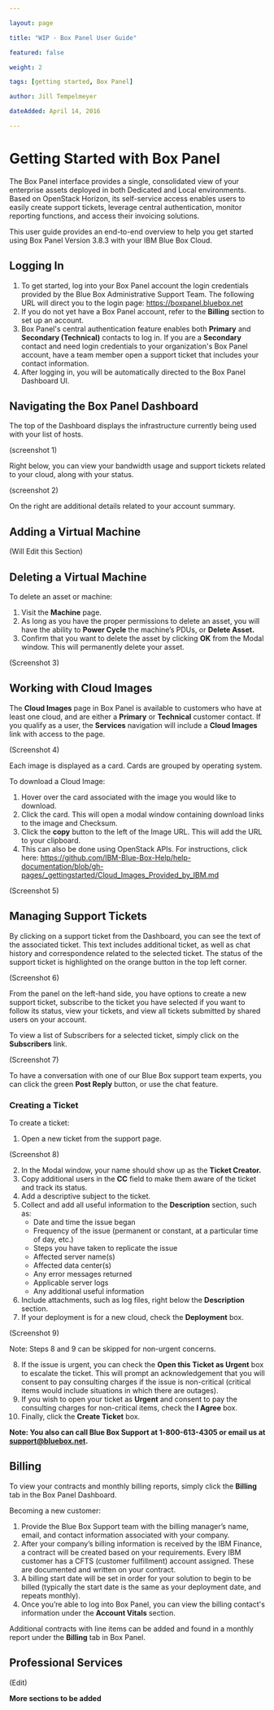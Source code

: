 ```yaml
--- 

layout: page 

title: "WIP - Box Panel User Guide" 

featured: false 

weight: 2 

tags: [getting started, Box Panel] 

author: Jill Tempelmeyer 

dateAdded: April 14, 2016 

--- 
```



# Getting Started with Box Panel

The Box Panel interface provides a single, consolidated view of your enterprise assets deployed in both Dedicated and Local environments. Based on OpenStack Horizon, its self-service access enables users to easily create support tickets, leverage central authentication, monitor reporting functions, and access their invoicing solutions. 

This user guide provides an end-to-end overview to help you get started using Box Panel Version 3.8.3 with your IBM Blue Box Cloud. 

## Logging In 

1. To get started, log into your Box Panel account the login credentials provided by the Blue Box Administrative Support Team. The following URL will direct you to the login page: https://boxpanel.bluebox.net 
2. If you do not yet have a Box Panel account, refer to the **Billing** section to set up an account.
3. Box Panel's central authentication feature enables both **Primary** and **Secondary (Technical)** contacts to log in. If you are a **Secondary** contact and need login credentials to your organization's Box Panel account, have a team member open a support ticket that includes your contact information.
4. After logging in, you will be automatically directed to the Box Panel Dashboard UI. 

## Navigating the Box Panel Dashboard

The top of the Dashboard displays the infrastructure currently being used with your list of hosts. 

(screenshot 1) 

Right below, you can view your bandwidth usage and support tickets related to your cloud, along with your status. 

(screenshot 2) 

On the right are additional details related to your account summary. 

## Adding a Virtual Machine 

(Will Edit this Section) 

## Deleting a Virtual Machine

To delete an asset or machine: 

1. Visit the **Machine** page. 
2. As long as you have the proper permissions to delete an asset, you will have the ability to **Power Cycle** the machine’s PDUs, or **Delete Asset.** 
3. Confirm that you want to delete the asset by clicking **OK** from the Modal window. This will permanently delete your asset. 

(Screenshot 3) 

## Working with Cloud Images 

The **Cloud Images** page in Box Panel is available to customers who have at least one cloud, and are either a **Primary** or **Technical** customer contact. If you qualify as a user, the **Services** navigation will include a **Cloud Images** link with access to the page. 

(Screenshot 4) 

Each image is displayed as a card. Cards are grouped by operating system. 

To download a Cloud Image: 

1. Hover over the card associated with the image you would like to download. 
2. Click the card. This will open a modal window containing download links to the image and Checksum. 
3. Click the **copy** button to the left of the Image URL. This will add the URL to your clipboard. 
4. This can also be done using OpenStack APIs. For instructions, click here: https://github.com/IBM-Blue-Box-Help/help-documentation/blob/gh-pages/_gettingstarted/Cloud_Images_Provided_by_IBM.md 

(Screenshot 5) 

## Managing Support Tickets 

By clicking on a support ticket from the Dashboard, you can see the text of the associated ticket. This text includes additional ticket, as well as chat history and correspondence related to the selected ticket. The status of the support ticket is highlighted on the orange button in the top left corner. 

(Screenshot 6) 

From the panel on the left-hand side, you have options to create a new support ticket, subscribe to the ticket you have selected if you want to follow its status, view your tickets, and view all tickets submitted by shared users on your account. 

To view a list of Subscribers for a selected ticket, simply click on the **Subscribers** link. 

(Screenshot 7) 

To have a conversation with one of our Blue Box support team experts, you can click the green **Post Reply** button, or use the chat feature. 

### Creating a Ticket 

To create a ticket:

1. Open a new ticket from the support page. 

(Screenshot 8) 

2. In the Modal window, your name should show up as the **Ticket Creator.**
3. Copy additional users in the **CC** field to make them aware of the ticket and track its status. 
4. Add a descriptive subject to the ticket. 
5. Collect and add all useful information to the **Description** section, such as: 
   * Date and time the issue began 
   * Frequency of the issue (permanent or constant, at a particular time of day, etc.) 
   * Steps you have taken to replicate the issue 
   * Affected server name(s) 
   * Affected data center(s) 
   * Any error messages returned
   * Applicable server logs 
   * Any additional useful information 
6. Include attachments, such as log files, right below the **Description** section. 
7. If your deployment is for a new cloud, check the **Deployment** box.

(Screenshot 9) 

Note: Steps 8 and 9 can be skipped for non-urgent concerns. 

8. If the issue is urgent, you can check the **Open this Ticket as Urgent** box to escalate the ticket. This will prompt an acknowledgement that you will consent to pay consulting charges if the issue is non-critical (critical items would include situations in which there are outages). 
9. If you wish to open your ticket as **Urgent** and consent to pay the consulting charges for non-critical items, check the **I Agree** box. 
10. Finally, click the **Create Ticket** box. 

**Note: You also can call Blue Box Support at 1-800-613-4305 or email us at support@bluebox.net.**

## Billing 

To view your contracts and monthly billing reports, simply click the **Billing** tab in the Box Panel Dashboard. 

Becoming a new customer:

1. Provide the Blue Box Support team with the billing manager’s name, email, and contact information associated with your company.
2. After your company’s billing information is received by the IBM Finance, a contract will be created based on your requirements. Every IBM customer has a CFTS (customer fulfillment) account assigned. These are documented and written on your contract. 
3. A billing start date will be set in order for your solution to begin to be billed (typically the start date is the same as your deployment date, and repeats monthly).
4. Once you’re able to log into Box Panel, you can view the billing contact's information under the **Account Vitals** section. 

Additional contracts with line items can be added and found in a monthly report under the **Billing** tab in Box Panel. 

## Professional Services 

(Edit) 

**More sections to be added**

